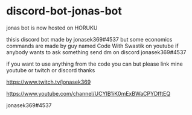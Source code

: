 # discord-bot-jonas-bot

jonas bot is now hosted on HORUKU



thisis discord bot made by jonasek369#4537 but some economics commands are made by guy named Code With Swastik on youtube
if anybody wants to ask something send dm on discord jonasek369#4537

if you want to use anything from the code you can but please link mine youtube or twitch or discord thanks

https://www.twitch.tv/jonasek369

https://www.youtube.com/channel/UCYIB1iK0mExBWaCPYDfftEQ

jonasek369#4537
